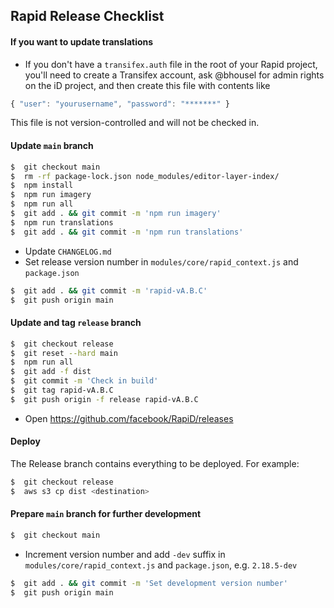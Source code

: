 ## **Rapid** Release Checklist

#### If you want to update translations
- If you don't have a `transifex.auth` file in the root of your Rapid project,
you'll need to create a Transifex account, ask @bhousel for admin rights
on the iD project, and then create this file with contents like<br>
```js
{ "user": "yourusername", "password": "*******" }
```
This file is not version-controlled and will not be checked in.


#### Update `main` branch
```bash
$  git checkout main
$  rm -rf package-lock.json node_modules/editor-layer-index/
$  npm install
$  npm run imagery
$  npm run all
$  git add . && git commit -m 'npm run imagery'
$  npm run translations
$  git add . && git commit -m 'npm run translations'
```

- Update `CHANGELOG.md`
- Set release version number in `modules/core/rapid_context.js` and `package.json`

```bash
$  git add . && git commit -m 'rapid-vA.B.C'
$  git push origin main
```

#### Update and tag `release` branch
```bash
$  git checkout release
$  git reset --hard main
$  npm run all
$  git add -f dist
$  git commit -m 'Check in build'
$  git tag rapid-vA.B.C
$  git push origin -f release rapid-vA.B.C
```
- Open https://github.com/facebook/RapiD/releases

#### Deploy
The Release branch contains everything to be deployed. For example:

```bash
$  git checkout release
$  aws s3 cp dist <destination>
```

#### Prepare `main` branch for further development
```bash
$  git checkout main
```

- Increment version number and add `-dev` suffix in `modules/core/rapid_context.js` and `package.json`, e.g. `2.18.5-dev`

```bash
$  git add . && git commit -m 'Set development version number'
$  git push origin main
```